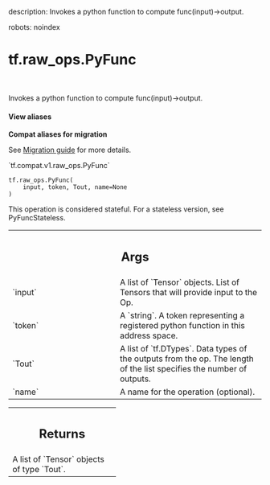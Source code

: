 description: Invokes a python function to compute func(input)->output.

robots: noindex

# tf.raw_ops.PyFunc

<!-- Insert buttons and diff -->

<table class="tfo-notebook-buttons tfo-api nocontent" align="left">

</table>



Invokes a python function to compute func(input)->output.

<section class="expandable">
  <h4 class="showalways">View aliases</h4>
  <p>
<b>Compat aliases for migration</b>
<p>See
<a href="https://www.tensorflow.org/guide/migrate">Migration guide</a> for
more details.</p>
<p>`tf.compat.v1.raw_ops.PyFunc`</p>
</p>
</section>

<pre class="devsite-click-to-copy prettyprint lang-py tfo-signature-link">
<code>tf.raw_ops.PyFunc(
    input, token, Tout, name=None
)
</code></pre>



<!-- Placeholder for "Used in" -->

This operation is considered stateful. For a stateless version, see
PyFuncStateless.

<!-- Tabular view -->
 <table class="responsive fixed orange">
<colgroup><col width="214px"><col></colgroup>
<tr><th colspan="2"><h2 class="add-link">Args</h2></th></tr>

<tr>
<td>
`input`
</td>
<td>
A list of `Tensor` objects.
List of Tensors that will provide input to the Op.
</td>
</tr><tr>
<td>
`token`
</td>
<td>
A `string`.
A token representing a registered python function in this address space.
</td>
</tr><tr>
<td>
`Tout`
</td>
<td>
A list of `tf.DTypes`. Data types of the outputs from the op.
The length of the list specifies the number of outputs.
</td>
</tr><tr>
<td>
`name`
</td>
<td>
A name for the operation (optional).
</td>
</tr>
</table>



<!-- Tabular view -->
 <table class="responsive fixed orange">
<colgroup><col width="214px"><col></colgroup>
<tr><th colspan="2"><h2 class="add-link">Returns</h2></th></tr>
<tr class="alt">
<td colspan="2">
A list of `Tensor` objects of type `Tout`.
</td>
</tr>

</table>

